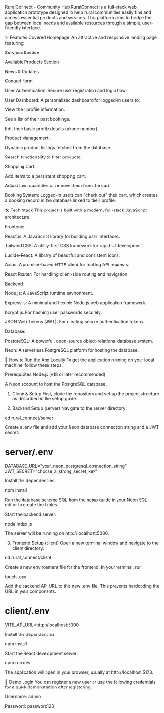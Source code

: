 RuralConnect - Community Hub
RuralConnect is a full-stack web application prototype designed to help rural communities easily find and access essential products and services. This platform aims to bridge the gap between local needs and available resources through a simple, user-friendly interface.

✨ Features Covered
Homepage: An attractive and responsive landing page featuring:

Services Section

Available Products Section

News & Updates

Contact Form

User Authentication: Secure user registration and login flow.

User Dashboard: A personalized dashboard for logged-in users to:

View their profile information.

See a list of their past bookings.

Edit their basic profile details (phone number).

Product Management:

Dynamic product listings fetched from the database.

Search functionality to filter products.

Shopping Cart:

Add items to a persistent shopping cart.

Adjust item quantities or remove them from the cart.

Booking System: Logged-in users can "check out" their cart, which creates a booking record in the database linked to their profile.

🛠️ Tech Stack
This project is built with a modern, full-stack JavaScript architecture.

Frontend:

React.js: A JavaScript library for building user interfaces.

Tailwind CSS: A utility-first CSS framework for rapid UI development.

Lucide-React: A library of beautiful and consistent icons.

Axios: A promise-based HTTP client for making API requests.

React Router: For handling client-side routing and navigation.

Backend:

Node.js: A JavaScript runtime environment.

Express.js: A minimal and flexible Node.js web application framework.

bcrypt.js: For hashing user passwords securely.

JSON Web Tokens (JWT): For creating secure authentication tokens.

Database:

PostgreSQL: A powerful, open-source object-relational database system.

Neon: A serverless PostgreSQL platform for hosting the database.

🚀 How to Run the App Locally
To get the application running on your local machine, follow these steps.

Prerequisites
Node.js (v18 or later recommended)

A Neon account to host the PostgreSQL database.

1. Clone & Setup
First, clone the repository and set up the project structure as described in the setup guide.

2. Backend Setup (server)
Navigate to the server directory:

cd rural_connect/server

Create a .env file and add your Neon database connection string and a JWT secret:

# server/.env
DATABASE_URL="your_neon_postgresql_connection_string"
JWT_SECRET="choose_a_strong_secret_key"

Install the dependencies:

npm install

Run the database schema SQL from the setup guide in your Neon SQL editor to create the tables.

Start the backend server:

node index.js

The server will be running on http://localhost:5000.

3. Frontend Setup (client)
Open a new terminal window and navigate to the client directory:

cd rural_connect/client

Create a new environment file for the frontend. In your terminal, run:

touch .env

Add the backend API URL to this new .env file. This prevents hardcoding the URL in your components.

# client/.env
VITE_API_URL=http://localhost:5000

Install the dependencies:

npm install

Start the React development server:

npm run dev

The application will open in your browser, usually at http://localhost:5173.

🔑 Demo Login
You can register a new user or use the following credentials for a quick demonstration after registering:

Username: admin 

Password: password123
